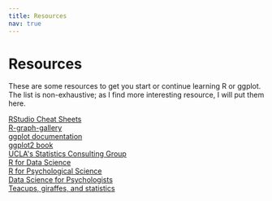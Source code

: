 ```yaml
---
title: Resources
nav: true
---
```


# Resources

These are some resources to get you start or continue learning R or ggplot. The list is non-exhaustive; as I find more interesting resource, I will put them here.

[RStudio Cheat Sheets](https://rstudio.com/resources/cheatsheets)<br/>
[R-graph-gallery](https://www.r-graph-gallery.com/index.html)<br/>
[ggplot documentation](https://github.com/erikgahner/awesome-ggplot2)<br/>
[ggplot2 book](https://ggplot2-book.org/)<br/>
[UCLA's Statistics Consulting Group](https://stats.idre.ucla.edu)<br/>
[R for Data Science](https://r4ds.had.co.nz)<br/>
[R for Psychological Science](http://psyr.djnavarro.net/)<br/>
[Data Science for Psychologists](https://bookdown.org/hneth/ds4psy/)<br/>
[Teacups, giraffes, and statistics](https://tinystats.github.io/teacups-giraffes-and-statistics/)<br/>

